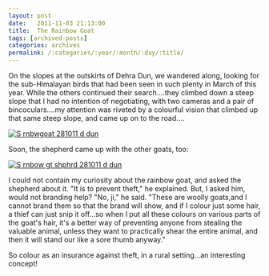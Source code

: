 ```yaml
---
layout: post
date:	2011-11-03 21:13:00
title:  The Rainbow Goat
tags: [archived-posts]
categories: archives
permalink: /:categories/:year/:month/:day/:title/
---
```

On the slopes at the outskirts of Dehra Dun, we wandered along, looking for the sub-Himalayan birds that had been seen in such plenty in March of this year. While the others continued their search....they climbed down a steep slope that I had no intention of negotiating, with two cameras and a pair of bincoculars....my attention was riveted by a colourful vision that climbed up that same steep slope, and came up on to the road....


<a href="http://s1142.photobucket.com/albums/n602/Deepapctrsglr/?action=view&amp;current=IMG_0756.jpg" target="_blank"><img src="http://i1142.photobucket.com/albums/n602/Deepapctrsglr/IMG_0756.jpg" border="0" alt="S rnbwgoat 281011 d dun"></a>

Soon, the shepherd came up with the other goats, too:

<a href="http://s1142.photobucket.com/albums/n602/Deepapctrsglr/?action=view&amp;current=IMG_0758-1.jpg" target="_blank"><img src="http://i1142.photobucket.com/albums/n602/Deepapctrsglr/IMG_0758-1.jpg" border="0" alt="S rnbow gt shphrd 281011 d dun"></a>

I could not contain my curiosity about the rainbow goat, and asked the shepherd about it. "It is to prevent theft," he explained. But, I asked him, would not branding help? "No, ji," he said. "These are woolly goats,and I cannot brand them so that the brand will show, and if I colour just  some hair, a thief can just snip it off...so when I put all these colours on various parts of the goat's hair, it's a better way of preventing anyone from stealing the valuable animal, unless they want to practically shear the entire animal, and then it will stand our like a sore thumb anyway."

So colour as an insurance against theft, in a rural setting...an interesting concept!
